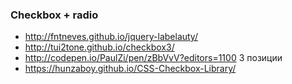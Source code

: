 ### Checkbox + radio

+ http://fntneves.github.io/jquery-labelauty/
+ http://tui2tone.github.io/checkbox3/
+ http://codepen.io/PaulZi/pen/zBbVvV?editors=1100 3 позиции
+ https://hunzaboy.github.io/CSS-Checkbox-Library/
